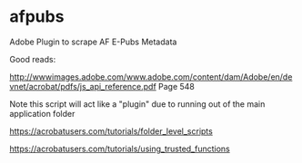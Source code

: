 # afpubs
Adobe Plugin to scrape AF E-Pubs Metadata 





Good reads: 

http://wwwimages.adobe.com/www.adobe.com/content/dam/Adobe/en/devnet/acrobat/pdfs/js_api_reference.pdf
Page 548

Note this script will act like a "plugin" due to running out of the main application folder

https://acrobatusers.com/tutorials/folder_level_scripts

https://acrobatusers.com/tutorials/using_trusted_functions

